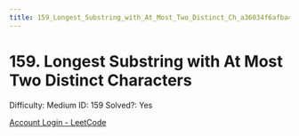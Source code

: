 ```yaml
---
title: 159_Longest_Substring_with_At_Most_Two_Distinct_Ch_a36034f6afba4c82bcf5b0d437d7c9c8
---
```


# 159. Longest Substring with At Most Two Distinct Characters

Difficulty: Medium
ID: 159
Solved?: Yes

[Account Login - LeetCode](https://leetcode.com/problems/longest-substring-with-at-most-two-distinct-characters/)